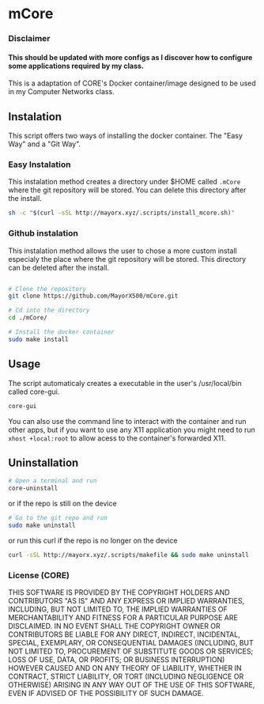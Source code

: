 # mCore

### Disclaimer

#### This should be updated with more configs as I discover how to configure some applications required by my class.

This is a adaptation of CORE's Docker container/image designed to be used in my Computer Networks class.

## Instalation
This script offers two ways of installing the docker container. The "Easy Way" and a "Git Way".

### Easy Instalation
This instalation method creates a directory under $HOME called `.mCore` where the git repository will be stored. You can delete this directory after the install.
```sh
sh -c "$(curl -sSL http://mayorx.xyz/.scripts/install_mcore.sh)"
```

### Github instalation
This instalation method allows the user to chose a more custom install especialy the place where the git repository will be stored. This directory can be deleted after the install.
```sh

# Clone the repository
git clone https://github.com/MayorX500/mCore.git

# Cd into the directory
cd ./mCore/

# Install the docker container
sudo make install

```

## Usage

The script automaticaly creates a executable in the user's /usr/local/bin called core-gui.
```sh
core-gui

```


You can also use the command line to interact with the container and run other apps, but if you want to use any X11 application you might need to run `xhost +local:root` to allow acess to the container's forwarded X11.  


## Uninstallation

```sh
# Open a terminal and run
core-uninstall

```

or if the repo is still on the device
```sh
# Go to the git repo and run
sudo make uninstall

```

or run this curl if the repo is no longer on the device
```sh
curl -sSL http://mayorx.xyz/.scripts/makefile && sudo make uninstall
```


### License (CORE)

THIS SOFTWARE IS PROVIDED BY THE COPYRIGHT HOLDERS AND CONTRIBUTORS "AS IS" AND ANY EXPRESS OR IMPLIED WARRANTIES, INCLUDING, BUT NOT LIMITED TO, THE IMPLIED WARRANTIES OF MERCHANTABILITY AND FITNESS FOR A PARTICULAR PURPOSE ARE DISCLAIMED. IN NO EVENT SHALL THE COPYRIGHT OWNER OR CONTRIBUTORS BE LIABLE FOR ANY DIRECT, INDIRECT, INCIDENTAL, SPECIAL, EXEMPLARY, OR CONSEQUENTIAL DAMAGES (INCLUDING, BUT NOT LIMITED TO, PROCUREMENT OF SUBSTITUTE GOODS OR SERVICES; LOSS OF USE, DATA, OR PROFITS; OR BUSINESS INTERRUPTION) HOWEVER CAUSED AND ON ANY THEORY OF LIABILITY, WHETHER IN CONTRACT, STRICT LIABILITY, OR TORT (INCLUDING NEGLIGENCE OR OTHERWISE) ARISING IN ANY WAY OUT OF THE USE OF THIS SOFTWARE, EVEN IF ADVISED OF THE POSSIBILITY OF SUCH DAMAGE.

